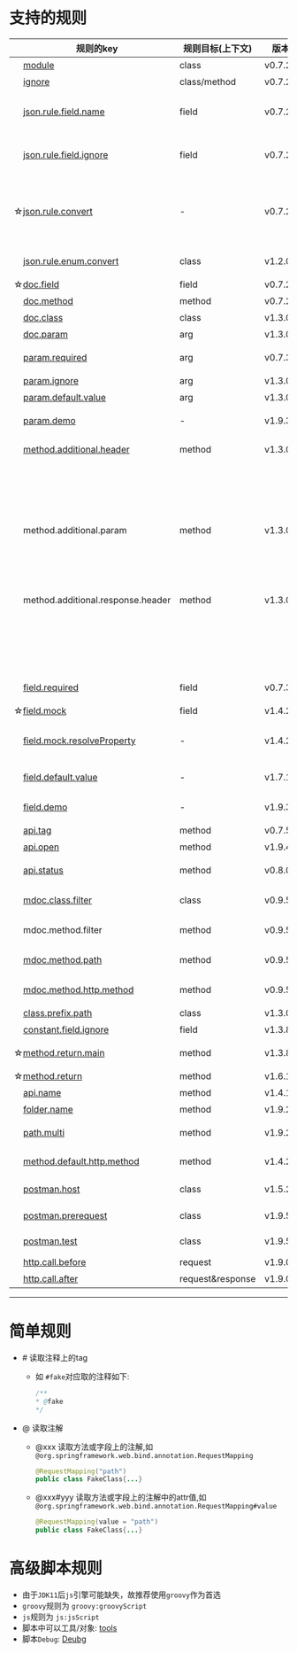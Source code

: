 # 支持的规则

| &nbsp;&nbsp;&nbsp;&nbsp;规则的key | 规则目标(上下文) | 版本 | 规则描述 |
| ------------ | ------------ | ------------ |------------ |
| &nbsp;&nbsp;&nbsp;&nbsp;[module](rules/module.md) | class | v0.7.2+ | 为api分组 |
| &nbsp;&nbsp;&nbsp;&nbsp;[ignore](rules/ignore.md) | class/method | v0.7.2+ | 忽略API |
| &nbsp;&nbsp;&nbsp;&nbsp;[json.rule.field.name](rules/json_rule_field_name.md) | field | v0.7.2+ | 设置输出的字段名(用于json中字段名与类中字段名不一致) |
| &nbsp;&nbsp;&nbsp;&nbsp;[json.rule.field.ignore](rules/json_rule_field_ignore.md) | field | v0.7.2+ | 忽略字段(设置某些字段不出现在json中,或不需要请求时给出) |
| ☆[json.rule.convert](rules/json_rule_convert.md) | - | v0.7.2+ | 用于设置某些类型转换为其他类型处理，通常用于使用了Spring的自定义类型转换器的情况 |
| &nbsp;&nbsp;&nbsp;&nbsp;[json.rule.enum.convert](rules/json_rule_enum_convert.md) | class | v1.2.0+ | 用于枚举类型的特殊转换 |
| ☆[doc.field](rules/doc_field.md) | field | v0.7.2+ | 字段的额外注释 |
| &nbsp;&nbsp;&nbsp;&nbsp;[doc.method](rules/doc_method.md) | method | v0.7.2+ | 方法(api)的额外注释 |
| &nbsp;&nbsp;&nbsp;&nbsp;[doc.class](rules/doc_class.md)  | class | v1.3.0+ | 类上的额外注释 |
| &nbsp;&nbsp;&nbsp;&nbsp;[doc.param](rules/doc_param.md)  | arg | v1.3.0+ | 参数的额外注释 |
| &nbsp;&nbsp;&nbsp;&nbsp;[param.required](rules/param_required.md) | arg | v0.7.3+ | API参数是否为必须(即不可为空) |
| &nbsp;&nbsp;&nbsp;&nbsp;[param.ignore](rules/param_ignore.md)  | arg | v1.3.0+ | 忽略API参数 |
| &nbsp;&nbsp;&nbsp;&nbsp;[param.default.value](rules/param_default_value.md) | arg | v1.3.0+ | API参数的默认值 |
| &nbsp;&nbsp;&nbsp;&nbsp;[param.demo](rules/param_demo.md) | - | v1.9.3+ | 用以设置参数的示例值 |
| &nbsp;&nbsp;&nbsp;&nbsp;[method.additional.header](rules/method_additional_header.md) | method | v1.3.0+ | API需要额外的header |
|  |  |  | {name: "header name",value: "",desc: "",required:false, example:""} |
| &nbsp;&nbsp;&nbsp;&nbsp;method.additional.param | method | v1.3.0+ | API需要额外的参数 |
|  |  |  | {name: "param name",value: "defaultValue",desc: "",required:false} |
| &nbsp;&nbsp;&nbsp;&nbsp;method.additional.response.header | method | v1.3.0+ | API的响应包含额外的header |
|  |  |  | {name: "header name",value: "",desc: "",required:false, example:""} |
| &nbsp;&nbsp;&nbsp;&nbsp;[field.required](rules/field_required.md) | field | v0.7.3+ | 字段是否为必须(即不可为空) |
| ☆[field.mock](rules/field_mock.md) | field | v1.4.2+ | 生成`yapi`mock信息 |
| &nbsp;&nbsp;&nbsp;&nbsp;[field.mock.resolveProperty](rules/field_mock.md#field.mock.resolveProperty) | - | v1.4.2+ | 用以开关是否解析`field.mock`规则结果中的占位符 |
| &nbsp;&nbsp;&nbsp;&nbsp;[field.default.value](rules/field_default_value.md) | - | v1.7.1+ | 用以设置字段的默认值 |
| &nbsp;&nbsp;&nbsp;&nbsp;[field.demo](rules/field_demo.md) | - | v1.9.3+ | 用以设置字段的示例值 |
| &nbsp;&nbsp;&nbsp;&nbsp;[api.tag](rules/api_tag.md) | method | v0.7.5+ | 标记接口tag |
| &nbsp;&nbsp;&nbsp;&nbsp;[api.open](rules/api_open.md) | method | v1.9.4+ | 标记接口是否公开 |
| &nbsp;&nbsp;&nbsp;&nbsp;[api.status](rules/api_status.md) | method | v0.8.0+ | 标记接口status(应返回done/undone) |
| &nbsp;&nbsp;&nbsp;&nbsp;[mdoc.class.filter](rules/mdoc_class_filter.md) | class | v0.9.5+ | 选择哪些类可以导出方法文档(rpc) |
| &nbsp;&nbsp;&nbsp;&nbsp;mdoc.method.filter | method | v0.9.5+ | 选择哪些方法可以导出方法文档(rpc) |
| &nbsp;&nbsp;&nbsp;&nbsp;[mdoc.method.path](rules/mdoc_method_path.md) | method | v0.9.5+ | 设置方法文档(rpc)的路径 |
| &nbsp;&nbsp;&nbsp;&nbsp;[mdoc.method.http.method](rules/mdoc_method_http_method.md) | method | v0.9.5+ | 设置方法文档(rpc)HTTP请求方式 |
| &nbsp;&nbsp;&nbsp;&nbsp;[class.prefix.path](rules/class_prefix_path.md)  | class | v1.3.0+ | 设置API请求前缀 |
| &nbsp;&nbsp;&nbsp;&nbsp;[constant.field.ignore](rules/constant_field_ignore.md)  | field | v1.3.8+ | 忽略常量字段 |
| ☆[method.return.main](rules/method_return_main.md)  | method | v1.3.8+ | 设置返回值的核心主体 |
| ☆[method.return](rules/method_return.md)  | method | v1.6.1+ | 设置返回值的类型 |
| &nbsp;&nbsp;&nbsp;&nbsp;[api.name](rules/api_name.md)  | method | v1.4.1+ | 设置api的名称 |
| &nbsp;&nbsp;&nbsp;&nbsp;[folder.name](rules/folder_name.md)  | method | v1.9.2+ | 设置api所属文件夹 |
| &nbsp;&nbsp;&nbsp;&nbsp;[path.multi](rules/path_multi.md)  | method | v1.9.2+ | 当API有多个路径时如何选择 |
| &nbsp;&nbsp;&nbsp;&nbsp;[method.default.http.method](rules/method_default_http_method.md)  | method | v1.4.2+ | 设置默认的api的HttpMethod |
| &nbsp;&nbsp;&nbsp;&nbsp;[postman.host](rules/postman_host.md)  | class | v1.5.2+ | 设置`postman`API的host |
| &nbsp;&nbsp;&nbsp;&nbsp;[postman.prerequest](rules/postman_prerequest.md)  | class | v1.9.5+ | 设置`postman`API的[`prerequest`](https://learning.postman.com/docs/postman/scripts/pre-request-scripts/) |
| &nbsp;&nbsp;&nbsp;&nbsp;[postman.test](rules/postman_test.md)  | class | v1.9.5+ | 设置`postman`API的[`test`](https://learning.postman.com/docs/postman/scripts/test-scripts/) |
| &nbsp;&nbsp;&nbsp;&nbsp;[http.call.before](rules/http_call_before.md)  | request | v1.9.0+ | http请求前回调 |
| &nbsp;&nbsp;&nbsp;&nbsp;[http.call.after](rules/http_call_after.md)  | request&response | v1.9.0+ | http请求后回调 |


---

# 简单规则
- \# 读取注释上的tag

   - 如 `#fake`对应取的注释如下:

      ```java
      /**
      * @fake
      */
      ```

- @ 读取注解
   - @xxx 读取方法或字段上的注解,如`@org.springframework.web.bind.annotation.RequestMapping`

      ```java
      @RequestMapping("path")
      public class FakeClass{...}
      ```
   - @xxx#yyy 读取方法或字段上的注解中的attr值,如`@org.springframework.web.bind.annotation.RequestMapping#value`

      ```java
      @RequestMapping(value = "path")
      public class FakeClass{...}
      ```

# 高级脚本规则

- 由于`JDK11`后`js`引擎可能缺失，故推荐使用`groovy`作为首选
- `groovy`规则为 `groovy:groovyScript`
- `js`规则为 `js:jsScript`
- 脚本中可以工具/对象: [tools](tools.md)
- 脚本`Debug`: [Deubg](../documents/debug.html)
